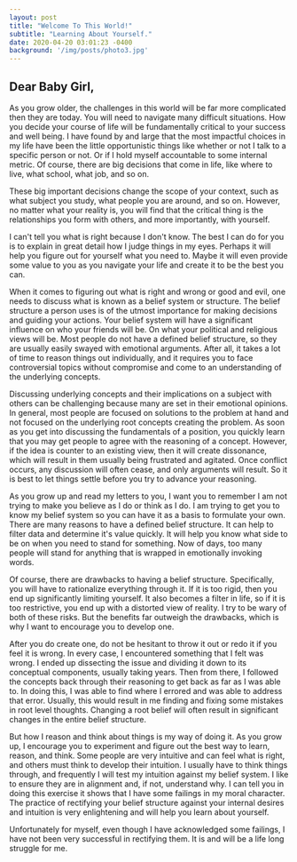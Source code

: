 ```yaml
---
layout: post
title: "Welcome To This World!"
subtitle: "Learning About Yourself."
date: 2020-04-20 03:01:23 -0400
background: '/img/posts/photo3.jpg'
---
```

## Dear Baby Girl,

<p>As you grow older, the challenges in this world will be far more complicated then they are today. You will need to navigate many difficult situations. How you decide your course of life will be fundamentally critical to your success and well being. I have found by and large that the most impactful choices in my life have been the little opportunistic things like whether or not I talk to a specific person or not. Or if I hold myself accountable to some internal metric. Of course, there are big decisions that come in life, like where to live, what school, what job, and so on.</p>

<p>These big important decisions change the scope of your context, such as what subject you study, what people you are around, and so on. However, no matter what your reality is, you will find that the critical thing is the relationships you form with others, and more importantly, with yourself.</p>

<p>I can't tell you what is right because I don't know. The best I can do for you is to explain in great detail how I judge things in my eyes. Perhaps it will help you figure out for yourself what you need to. Maybe it will even provide some value to you as you navigate your life and create it to be the best you can.</p>

<p>When it comes to figuring out what is right and wrong or good and evil, one needs to discuss what is known as a belief system or structure. The belief structure a person uses is of the utmost importance for making decisions and guiding your actions. Your belief system will have a significant influence on who your friends will be.  On what your political and religious views will be. Most people do not have a defined belief structure, so they are usually easily swayed with emotional arguments. After all, it takes a lot of time to reason things out individually, and it requires you to face controversial topics without compromise and come to an understanding of the underlying concepts.</p>

<p>Discussing underlying concepts and their implications on a subject with others can be challenging because many are set in their emotional opinions.  In general, most people are focused on solutions to the problem at hand and not focused on the underlying root concepts creating the problem.  As soon as you get into discussing the fundamentals of a position, you quickly learn that you may get people to agree with the reasoning of a concept. However, if the idea is counter to an existing view, then it will create dissonance, which will result in them usually being frustrated and agitated. Once conflict occurs, any discussion will often cease, and only arguments will result.  So it is best to let things settle before you try to advance your reasoning.</p>

<p>As you grow up and read my letters to you, I want you to remember I am not trying to make you believe as I do or think as I do. I am trying to get you to know my belief system so you can have it as a basis to formulate your own. There are many reasons to have a defined belief structure. It can help to filter data and determine it's value quickly. It will help you know what side to be on when you need to stand for something. Now of days, too many people will stand for anything that is wrapped in emotionally invoking words.</p>

<p>Of course, there are drawbacks to having a belief structure. Specifically, you will have to rationalize everything through it. If it is too rigid, then you end up significantly limiting yourself. It also becomes a filter in life, so if it is too restrictive, you end up with a distorted view of reality. I try to be wary of both of these risks. But the benefits far outweigh the drawbacks, which is why I want to encourage you to develop one.</p>

<p>After you do create one, do not be hesitant to throw it out or redo it if you feel it is wrong. In every case, I encountered something that I felt was wrong. I ended up dissecting the issue and dividing it down to its conceptual components, usually taking years. Then from there, I followed the concepts back through their reasoning to get back as far as I was able to. In doing this, I was able to find where I errored and was able to address that error. Usually, this would result in me finding and fixing some mistakes in root level thoughts. Changing a root belief will often result in significant changes in the entire belief structure.</p>

<p>But how I reason and think about things is my way of doing it. As you grow up, I encourage you to experiment and figure out the best way to learn, reason, and think. Some people are very intuitive and can feel what is right, and others must think to develop their intuition. I usually have to think things through, and frequently I will test my intuition against my belief system. I like to ensure they are in alignment and, if not, understand why. I can tell you in doing this exercise it shows that I have some failings in my moral character. The practice of rectifying your belief structure against your internal desires and intuition is very enlightening and will help you learn about yourself.</p>

<p>Unfortunately for myself, even though I have acknowledged some failings, I have not been very successful in rectifying them. It is and will be a life long struggle for me.</p>
